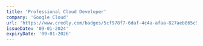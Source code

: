 ```yaml
---
title: 'Professional Cloud Developer'
company: 'Google Cloud'
url: 'https://www.credly.com/badges/5cf978f7-6daf-4c4a-afaa-827aeb865c90/'
issueDate: '09-01-2024'
expiryDate: '09-01-2026'
---
```

